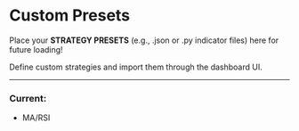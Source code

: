 # Custom Presets

Place your **STRATEGY PRESETS** (e.g., .json or .py indicator files) here for future loading!

Define custom strategies and import them through the dashboard UI.

---

### Current:

- MA/RSI
